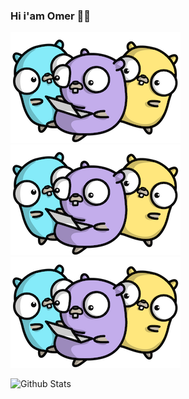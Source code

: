 ### Hi i'am Omer 👋👋
![image](https://github.com/GrumpyOmer/GrumpyOmer/blob/main/bannerBackground.png)
![image](https://github.com/GrumpyOmer/GrumpyOmer/blob/main/bannerBackground.png)
![image](https://github.com/GrumpyOmer/GrumpyOmer/blob/main/bannerBackground.png)

![Github Stats](https://github-readme-stats.vercel.app/api?username=GrumpyOmer&show_icons=true&theme=dark&count_private=true)

<!--
**GrumpyOmer/GrumpyOmer** is a ✨ _special_ ✨ repository because its `README.md` (this file) appears on your GitHub profile.

Here are some ideas to get you started:

- 🔭 I’m currently working on ...
- 🌱 I’m currently learning ...
- 👯 I’m looking to collaborate on ...
- 🤔 I’m looking for help with ...
- 💬 Ask me about ...
- 📫 How to reach me: ...
- 😄 Pronouns: ...
- ⚡ Fun fact: ...
-->
